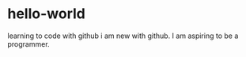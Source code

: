 # hello-world
learning to code with github
i am new with github. I am aspiring to be a programmer. 
